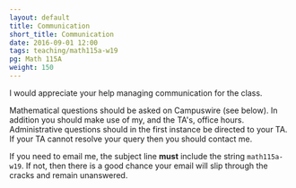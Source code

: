 ```yaml
---
layout: default
title: Communication
short_title: Communication
date: 2016-09-01 12:00
tags: teaching/math115a-w19
pg: Math 115A
weight: 150
---
```


I would appreciate your help managing communication for the class.

Mathematical questions should be asked on Campuswire (see below). In addition you should make use of my, and the TA's, office hours. Administrative questions should in the first instance be directed to your TA. If your TA cannot resolve your query then you should contact me.

If you need to email me, the subject line __must__ include the string `math115a-w19`. If not, then there is a good chance your email will slip through the cracks and remain unanswered.
